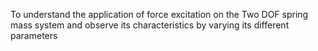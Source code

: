 To understand the application of force excitation on the Two DOF spring mass system and observe its characteristics by varying its different parameters
